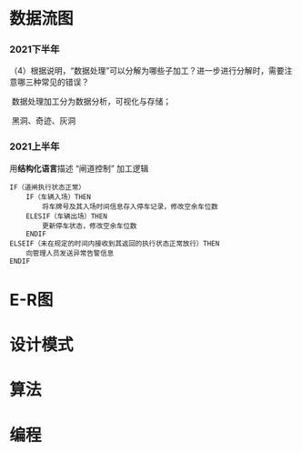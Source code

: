 # 数据流图

### 2021下半年

（4）根据说明，“数据处理”可以分解为哪些子加工？进一步进行分解时，需要注意哪三种常见的错误？

​    数据处理加工分为数据分析，可视化与存储；

​    黑洞、奇迹、灰洞 

### 2021上半年

用**结构化语言**描述 “闸道控制” 加工逻辑

```
IF（道闸执行状态正常）
	IF（车辆入场）THEN
		将车牌号及其入场时间信息存入停车记录，修改空余车位数
	ELESIF（车辆出场）THEN
		更新停车状态，修改空余车位数
	ENDIF
ELSEIF（未在规定的时间内接收到其返回的执行状态正常放行）THEN
	向管理人员发送异常告警信息
ENDIF
```



# E-R图

# 设计模式

# 算法

# 编程


